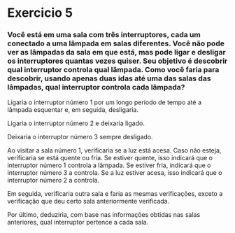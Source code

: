 # Exercicio 5

### Você está em uma sala com três interruptores, cada um conectado a uma lâmpada em salas diferentes. Você não pode ver as lâmpadas da sala em que está, mas pode ligar e desligar os interruptores quantas vezes quiser. Seu objetivo é descobrir qual interruptor controla qual lâmpada. Como você faria para descobrir, usando apenas duas idas até uma das salas das lâmpadas, qual interruptor controla cada lâmpada?

Ligaria o interruptor número 1 por um longo período de tempo até a lâmpada esquentar e, em seguida, desligaria.

Ligaria o interruptor número 2 e deixaria ligado.

Deixaria o interruptor número 3 sempre desligado.

Ao visitar a sala número 1, verificaria se a luz está acesa. Caso não esteja, verificaria se está quente ou fria. Se estiver quente, isso indicará que o interruptor número 1 controla a lâmpada. Se estiver fria, indicará que o interruptor número 3 a controla. Se a luz estiver acesa, isso indicará que o interruptor número 2 a controla.

Em seguida, verificaria outra sala e faria as mesmas verificações, exceto a verificação que deu certo sala anteriormente verificada.

Por último, deduziria, com base nas informações obtidas nas salas anteriores, qual interruptor pertence a cada sala.
